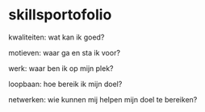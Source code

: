 # skillsportofolio

kwaliteiten: wat kan ik goed?

motieven: waar ga en sta ik voor?

werk: waar ben ik op mijn plek?

loopbaan: hoe bereik ik mijn doel?

netwerken: wie kunnen mij helpen mijn doel te bereiken?

